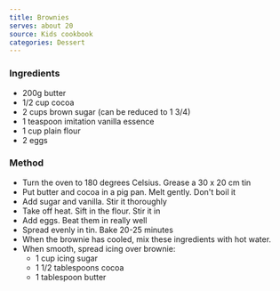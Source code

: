 ```yaml
---
title: Brownies
serves: about 20
source: Kids cookbook
categories: Dessert
---
```


### Ingredients
* 200g butter
* 1/2 cup cocoa
* 2 cups brown sugar (can be reduced to 1 3/4)
* 1 teaspoon imitation vanilla essence
* 1 cup plain flour
* 2 eggs

### Method
* Turn the oven to 180 degrees Celsius. Grease a 30 x 20 cm tin
* Put butter and cocoa in a pig pan. Melt gently. Don't boil it
* Add sugar and vanilla. Stir it thoroughly
* Take off heat. Sift in the flour. Stir it in
* Add eggs. Beat them in really well
* Spread evenly in tin. Bake 20-25 minutes
* When the brownie has cooled, mix these ingredients with hot water.
* When smooth, spread icing over brownie:
  * 1 cup icing sugar
  * 1 1/2 tablespoons cocoa
  * 1 tablespoon butter
